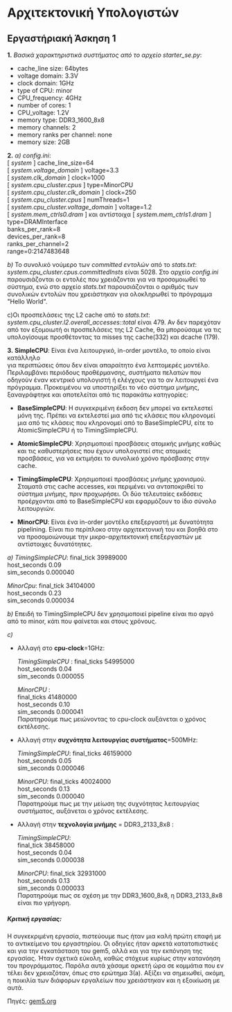 # Αρχιτεκτονική Υπολογιστών
## Εργαστήριακή Άσκηση 1 

**1.** _Βασικά χαρακτηριστικά συστήματος από το αρχείο starter_se.py_:  
 * cache_line size: 64bytes
 * voltage domain: 3.3V
 * clock domain: 1GHz
 * type of CPU: minor 
 * CPU_frequency: 4GHz
 * number of cores: 1
 * CPU_voltage: 1.2V
 * memory type: DDR3_1600_8x8
 * memory channels: 2
 * memory ranks per channel: none
 * memory size: 2GB
	
**2.** 
 _α)_   _config.ini_:  
        [ _system_ ]   cache_line_size=64  
	[ _system.voltage_domain_ ] voltage=3.3  
	[ _system.clk_domain_ ]	clock=1000  
	[ _system.cpu_cluster.cpus_ ] type=MinorCPU  
	[ _system.cpu_cluster.clk_domain_ ] clock=250  
	[ _system.cpu_cluster.cpus_ ] 	numThreads=1   
	[ _system.cpu_cluster.voltage_domain_ ] voltage=1.2  
	[ _system.mem_ctrls0.dram_ ] και αντίστοιχα [ _system.mem_ctrls1.dram_ ]    
	type=DRAMInterface    
    	banks_per_rank=8    
    	devices_per_rank=8  
    	ranks_per_channel=2  
        range=0:2147483648  

  _b)_ Το συνολικό νούμερο των _committed εντολών_ από το _stats.txt_: _system.cpu_cluster.cpus.committedInsts_  είναι 5028. 
  Στο αρχείο _config.ini_ παρουσιάζονται οι εντολές που χρειάζονται για να προσομοιωθεί το σύστημα, ενώ στο αρχείο _stats.txt_ παρουσιάζονται ο αριθμός των συνολικών εντολών που χρειάστηκαν για ολοκληρωθεί το πρόγραμμα "Hello World".

  c)Οι προσπελάσεις της L2 cache από το _stats.txt_: _system.cpu_cluster.l2.overall_accesses::total_ είναι 479.  Αν δεν παρεχόταν από τον εξομοιωτή οι προσπελάσεις της L2 Cache, θα μπορούσαμε να τις υπολογίσουμε προσθέτοντας τα misses της cache(332) και dcache (179).

**3.** 
**SimpleCPU**:
	Είναι ένα λειτουργικό, in-order μοντέλο, το οποίο είναι κατάλληλο  
    για περιπτώσεις όπου δεν είναι απαραίτητο ένα λεπτομερές μοντέλο. Περιλαμβάνει
	περιόδους προθέρμανσης, συστήματα πελατών που οδηγούν έναν κεντρικό υπολογιστή
	ή ελέγχους για το αν λειτουργεί ένα πρόγραμμα. Προκειμένου να υποστηρίξει 
	το νέο σύστημα μνήμης, ξαναγράφτηκε και αποτελείται από τις παρακάτω κατηγορίες:
	
   *  **BaseSimpleCPU**:
	Η συγκεκριμένη έκδοση δεν μπορεί να εκτελεστεί μόνη της.
	Πρέπει να εκτελεστεί μια από τις κλάσεις που κληρονομεί μια από τις
	κλάσεις που κληρονομεί από το BaseSimpleCPU, είτε το AtomicSimpleCPU
	ή το TimingSimpleCPU.

   * **AtomicSimpleCPU**:
	Χρησιμοποιεί προσβάσεις ατομικής μνήμης καθώς και τις καθυστερήσεις
	που έχουν υπολογιστεί στις ατομικές προσβάσεις, για να εκτιμήσει 
	το συνολικό χρόνο πρόσβασης στην cache.
   
   * **TimingSimpleCPU**:
	Χρησιμοποιεί προσβάσεις μνήμης χρονισμού. Σταματά στις cache accesses, 
	και περιμένει να ανταποκριθεί το σύστημα μνήμης, πριν προχωρήσει.
	Οι δύο τελευταίες εκδόσεις προέρχονται από το BaseSimpleCPU και εφαρμόζουν το 
	ίδιο σύνολο λειτουργιών. 

   * **MinorCPU**:
	Είναι ένα in-order μοντέλο επεξεργαστή με δυνατότητα pipelining. Είναι 
	πιο περίπλοκο στην αρχιτεκτονική του και βοηθά στο να προσομοιώνουμε 
	την μικρο-αρχιτεκτονική επεξεργαστών με αντίστοιχες δυνατότητες. 

   _a)_ _TimingSimpleCPU_:
        final_tick 39989000                    
        host_seconds 0.09  
        sim_seconds 0.000040   
        
  _MinorCpu_: 
	 final_tick 34104000  
	 host_seconds 0.23  
	 sim_seconds 0.000034  
   
   _b)_ Eπειδή το TimingSimpleCPU δεν χρησιμοποιεί pipeline είναι πιο αργό από το minor, κάτι που φαίνεται και στους χρόνους.
	
   _c)_  
* Αλλαγή στο **cpu-clock**=1GHz:

	_TimingSimpleCPU_ : 
	    final_ticks 54995000    
     	host_seconds 0.04    
	    sim_seconds 0.000055      
  
	_MinorCPU_ :  
    	final_ticks 41480000    
    	host_seconds 0.10    
      sim_seconds 0.000041    
  Παρατηρούμε πως μειώνοντας το cpu-clock αυξάνεται ο χρόνος εκτέλεσης.	

* Αλλαγή στην **συχνότητα λειτουργίας συστήματος**=500MHz:
	
 	_TimingSimpleCPU_: final_ticks 46159000  
			  host_seconds 0.05  
			  sim_seconds 0.000046  
	
    _MinorCPU_: final_ticks  40024000  
		   host_seconds 0.13  
		   sim_seconds 0.000040  
Παρατηρούμε πως με την μείωση της συχνότητας λειτουργίας συστήματος, αυξάνεται ο χρόνος εκτέλεσης.
      
* Αλλαγή στην **τεχνολογία μνήμης** = DDR3_2133_8x8 :
	
	_TimingSimpleCPU_:   
            final_tick 38458000  
	    host_seconds 0.04  
	    sim_seconds 0.000038  
	
    _MinorCPU_: final_tick 32931000  
		   host_seconds 0.13  
		   sim_seconds 0.000033  
Παρατηρούμε πως σε σχέση με την DDR3_1600_8x8, η DDR3_2133_8x8 είναι πιο γρήγορη.

##### Κριτική εργασίας:   
Η συγκεκριμένη εργασία, πιστεύουμε πως ήταν μια καλή πρώτη επαφή με το αντικείμενο του εργαστηρίου. Οι οδηγίες ήταν αρκετά κατατοπιστικές και για την εγκατάσταση του gem5, αλλά και για την εκπόνηση της εργασίας. Ήταν σχετικά εύκολη, καθώς στόχευε κυρίως στην κατανόηση του προγράμματος. Παρόλα αυτά χάσαμε αρκετή ώρα σε κομμάτια που εν τέλει δεν χρειαζόταν, όπως στο ερώτημα 3(a). Αξίζει να σημειωθεί, ακόμη, η ποικιλία των διάφορων εργαλείων που χρειάστηκαν και η εξοικίωση με αυτά.

Πηγές: [gem5.org](https://www.gem5.org/)
